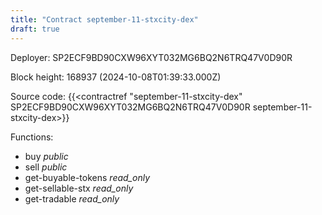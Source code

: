 ```yaml
---
title: "Contract september-11-stxcity-dex"
draft: true
---
```

Deployer: SP2ECF9BD90CXW96XYT032MG6BQ2N6TRQ47V0D90R


 



Block height: 168937 (2024-10-08T01:39:33.000Z)

Source code: {{<contractref "september-11-stxcity-dex" SP2ECF9BD90CXW96XYT032MG6BQ2N6TRQ47V0D90R september-11-stxcity-dex>}}

Functions:

* buy _public_
* sell _public_
* get-buyable-tokens _read_only_
* get-sellable-stx _read_only_
* get-tradable _read_only_
